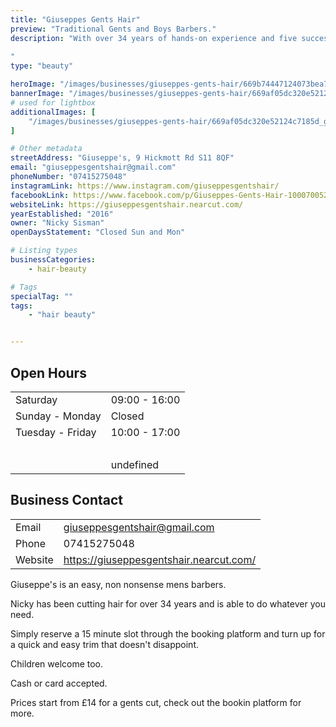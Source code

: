 ```yaml
---
title: "Giuseppes Gents Hair"
preview: "Traditional Gents and Boys Barbers."
description: "With over 34 years of hands-on experience and five successful years in business, Giuseppe's offers expert haircuts for all hair types in a friendly and professional atmosphere. 
   
‍"
type: "beauty"

heroImage: "/images/businesses/giuseppes-gents-hair/669b74447124073bea79d35b_thumb.jpg"
bannerImage: "/images/businesses/giuseppes-gents-hair/669af05dc320e52124c7185d_guiseppes3.jpg"
# used for lightbox
additionalImages: [
    "/images/businesses/giuseppes-gents-hair/669af05dc320e52124c7185d_guiseppes3.jpg"
]

# Other metadata
streetAddress: "Giuseppe's, 9 Hickmott Rd S11 8QF"
email: "giuseppesgentshair@gmail.com"
phoneNumber: "07415275048"
instagramLink: https://www.instagram.com/giuseppesgentshair/
facebookLink: https://www.facebook.com/p/Giuseppes-Gents-Hair-100070052318963/
websiteLink: https://giuseppesgentshair.nearcut.com/
yearEstablished: "2016"
owner: "Nicky Sisman"
openDaysStatement: "Closed Sun and Mon"

# Listing types
businessCategories:
    - hair-beauty

# Tags
specialTag: ""
tags:
    - "hair beauty"


---
```


## Open Hours

|                  |               |
| ---------------- | ------------- |
| Saturday         | 09:00 - 16:00 |
| Sunday - Monday  | Closed        |
| Tuesday - Friday | 10:00 - 17:00 |
| ‍                |               |
|                  | undefined     |

## Business Contact

|         |                                         |
| ------- | --------------------------------------- |
| Email   | giuseppesgentshair@gmail.com            |
| Phone   | 07415275048                             |
| Website | https://giuseppesgentshair.nearcut.com/ |

Giuseppe's is an easy, non nonsense mens barbers.

Nicky has been cutting hair for over 34 years and is able to do whatever you need.

Simply reserve a 15 minute slot through the booking platform and turn up for a quick and easy trim that doesn't disappoint.

Children welcome too.

Cash or card accepted.

Prices start from £14 for a gents cut, check out the bookin platform for more.